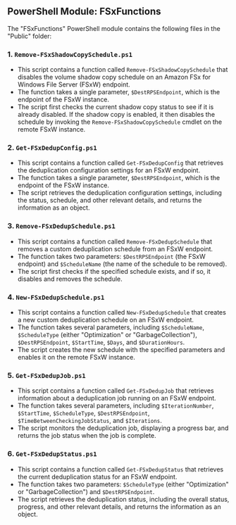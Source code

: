 ## PowerShell Module: FSxFunctions

The "FSxFunctions" PowerShell module contains the following files in the "Public" folder:

### 1. `Remove-FSxShadowCopySchedule.ps1`
- This script contains a function called `Remove-FSxShadowCopySchedule` that disables the volume shadow copy schedule on an Amazon FSx for Windows File Server (FSxW) endpoint.
- The function takes a single parameter, `$DestRPSEndpoint`, which is the endpoint of the FSxW instance.
- The script first checks the current shadow copy status to see if it is already disabled. If the shadow copy is enabled, it then disables the schedule by invoking the `Remove-FSxShadowCopySchedule` cmdlet on the remote FSxW instance.

### 2. `Get-FSxDedupConfig.ps1`
- This script contains a function called `Get-FSxDedupConfig` that retrieves the deduplication configuration settings for an FSxW endpoint.
- The function takes a single parameter, `$DestRPSEndpoint`, which is the endpoint of the FSxW instance.
- The script retrieves the deduplication configuration settings, including the status, schedule, and other relevant details, and returns the information as an object.

### 3. `Remove-FSxDedupSchedule.ps1`
- This script contains a function called `Remove-FSxDedupSchedule` that removes a custom deduplication schedule from an FSxW endpoint.
- The function takes two parameters: `$DestRPSEndpoint` (the FSxW endpoint) and `$ScheduleName` (the name of the schedule to be removed).
- The script first checks if the specified schedule exists, and if so, it disables and removes the schedule.

### 4. `New-FSxDedupSchedule.ps1`
- This script contains a function called `New-FSxDedupSchedule` that creates a new custom deduplication schedule on an FSxW endpoint.
- The function takes several parameters, including `$ScheduleName`, `$ScheduleType` (either "Optimization" or "GarbageCollection"), `$DestRPSEndpoint`, `$StartTime`, `$Days`, and `$DurationHours`.
- The script creates the new schedule with the specified parameters and enables it on the remote FSxW instance.

### 5. `Get-FSxDedupJob.ps1`
- This script contains a function called `Get-FSxDedupJob` that retrieves information about a deduplication job running on an FSxW endpoint.
- The function takes several parameters, including `$IterationNumber`, `$StartTime`, `$ScheduleType`, `$DestRPSEndpoint`, `$TimeBetweenCheckingJobStatus`, and `$Iterations`.
- The script monitors the deduplication job, displaying a progress bar, and returns the job status when the job is complete.

### 6. `Get-FSxDedupStatus.ps1`
- This script contains a function called `Get-FSxDedupStatus` that retrieves the current deduplication status for an FSxW endpoint.
- The function takes two parameters: `$ScheduleType` (either "Optimization" or "GarbageCollection") and `$DestRPSEndpoint`.
- The script retrieves the deduplication status, including the overall status, progress, and other relevant details, and returns the information as an object.
